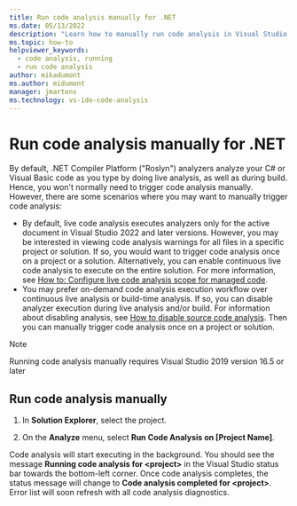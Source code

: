 ```yaml
---
title: Run code analysis manually for .NET
ms.date: 05/13/2022
description: "Learn how to manually run code analysis in Visual Studio 2019 version 16.5 or later versions. See how to run Roslyn analyzers on C# or Visual Basic code."
ms.topic: how-to
helpviewer_keywords:
  - code analysis, running
  - run code analysis
author: mikadumont
ms.author: midumont
manager: jmartens
ms.technology: vs-ide-code-analysis
---
```

# Run code analysis manually for .NET


By default, .NET Compiler Platform ("Roslyn") analyzers analyze your C# or Visual Basic code as you type by doing live analysis, as well as during build. Hence, you won't normally need to trigger code analysis manually. However, there are some scenarios where you may want to manually trigger code analysis:

- By default, live code analysis executes analyzers only for the active document in Visual Studio 2022 and later versions. However, you may be interested in viewing code analysis warnings for all files in a specific project or solution. If so, you would want to trigger code analysis once on a project or a solution. Alternatively, you can enable continuous live code analysis to execute on the entire solution. For more information, see [How to: Configure live code analysis scope for managed code](./configure-live-code-analysis-scope-managed-code.md).
- You may prefer on-demand code analysis execution workflow over continuous live analysis or build-time analysis. If so, you can disable analyzer execution during live analysis and/or build. For information about disabling analysis, see [How to disable source code analysis](disable-code-analysis.md). Then you can manually trigger code analysis once on a project or solution.

> [!NOTE]
> Running code analysis manually requires Visual Studio 2019 version 16.5 or later

## Run code analysis manually

1. In **Solution Explorer**, select the project.

2. On the **Analyze** menu, select **Run Code Analysis on [Project Name]**.

Code analysis will start executing in the background. You should see the message **Running code analysis for \<project>** in the Visual Studio status bar towards the bottom-left corner. Once code analysis completes, the status message will change to **Code analysis completed for \<project>**. Error list will soon refresh with all code analysis diagnostics.
